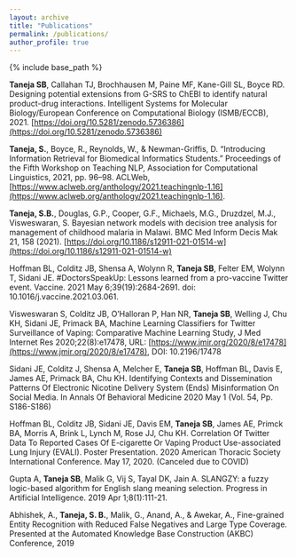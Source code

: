 ```yaml
---
layout: archive
title: "Publications"
permalink: /publications/
author_profile: true
---
```


{% include base_path %}

**Taneja SB**, Callahan TJ, Brochhausen M, Paine MF, Kane-Gill SL, Boyce RD. Designing potential extensions from G-SRS to ChEBI to identify natural product-drug interactions. Intelligent Systems for Molecular Biology/European Conference on Computational Biology (ISMB/ECCB), 2021. [https://doi.org/10.5281/zenodo.5736386](https://doi.org/10.5281/zenodo.5736386)

**Taneja, S.**, Boyce, R., Reynolds, W., & Newman-Griffis, D. “Introducing Information Retrieval for Biomedical Informatics Students.” Proceedings of the Fifth Workshop on Teaching NLP, Association for Computational Linguistics, 2021, pp. 96–98. ACLWeb, [https://www.aclweb.org/anthology/2021.teachingnlp-1.16](https://www.aclweb.org/anthology/2021.teachingnlp-1.16).

**Taneja, S.B.**, Douglas, G.P., Cooper, G.F., Michaels, M.G., Druzdzel, M.J., Visweswaran, S. Bayesian network models with decision tree analysis for management of childhood malaria in Malawi. BMC Med Inform Decis Mak 21, 158 (2021). [https://doi.org/10.1186/s12911-021-01514-w](https://doi.org/10.1186/s12911-021-01514-w)

Hoffman BL, Colditz JB, Shensa A, Wolynn R, **Taneja SB**, Felter EM, Wolynn T, Sidani JE. #DoctorsSpeakUp: Lessons learned from a pro-vaccine Twitter event. Vaccine. 2021 May 6;39(19):2684-2691. doi: 10.1016/j.vaccine.2021.03.061.

Visweswaran S, Colditz JB, O’Halloran P, Han NR, **Taneja SB**, Welling J, Chu KH, Sidani JE, Primack BA, Machine Learning Classifiers for Twitter Surveillance of Vaping: Comparative Machine Learning Study, J Med Internet Res 2020;22(8):e17478, URL: [https://www.jmir.org/2020/8/e17478](https://www.jmir.org/2020/8/e17478), DOI: 10.2196/17478

Sidani JE, Colditz J, Shensa A, Melcher E, **Taneja SB**, Hoffman BL, Davis E, James AE, Primack BA, Chu KH. Identifying Contexts and Dissemination Patterns Of Electronic Nicotine Delivery System (Ends) Misinformation On Social Media. In Annals Of Behavioral Medicine 2020 May 1 (Vol. 54, Pp. S186-S186)

Hoffman BL, Colditz JB, Sidani JE, Davis EM, **Taneja SB**, James AE, Primck BA, Morris A, Brink L, Lynch M, Rose JJ, Chu KH. Correlation Of Twitter Data To Reported Cases Of E-cigarette Or Vaping Product Use-associated Lung Injury (EVALI). Poster Presentation. 2020 American Thoracic Society International Conference. May 17, 2020. (Canceled due to COVID)

Gupta A, **Taneja SB**, Malik G, Vij S, Tayal DK, Jain A. SLANGZY: a fuzzy logic-based algorithm for English slang meaning selection. Progress in Artificial Intelligence. 2019 Apr 1;8(1):111-21.

Abhishek, A., **Taneja, S. B.**, Malik, G., Anand, A., & Awekar, A., Fine-grained Entity Recognition with Reduced False Negatives and Large Type Coverage. Presented at the Automated Knowledge Base Construction (AKBC) Conference, 2019